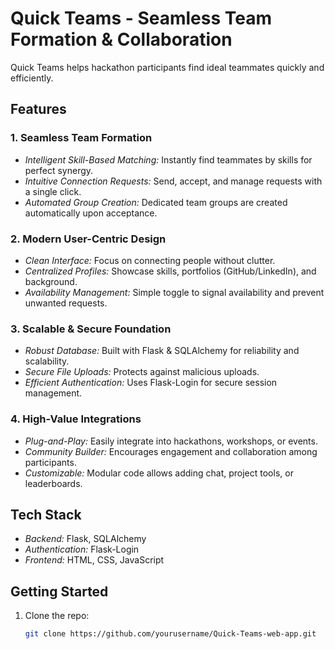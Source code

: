 # Quick Teams - Seamless Team Formation & Collaboration

Quick Teams helps hackathon participants find ideal teammates quickly and efficiently.

## Features

### 1. Seamless Team Formation
- *Intelligent Skill-Based Matching:* Instantly find teammates by skills for perfect synergy.
- *Intuitive Connection Requests:* Send, accept, and manage requests with a single click.
- *Automated Group Creation:* Dedicated team groups are created automatically upon acceptance.

### 2. Modern User-Centric Design
- *Clean Interface:* Focus on connecting people without clutter.
- *Centralized Profiles:* Showcase skills, portfolios (GitHub/LinkedIn), and background.
- *Availability Management:* Simple toggle to signal availability and prevent unwanted requests.

### 3. Scalable & Secure Foundation
- *Robust Database:* Built with Flask & SQLAlchemy for reliability and scalability.
- *Secure File Uploads:* Protects against malicious uploads.
- *Efficient Authentication:* Uses Flask-Login for secure session management.

### 4. High-Value Integrations
- *Plug-and-Play:* Easily integrate into hackathons, workshops, or events.
- *Community Builder:* Encourages engagement and collaboration among participants.
- *Customizable:* Modular code allows adding chat, project tools, or leaderboards.

## Tech Stack
- *Backend:* Flask, SQLAlchemy  
- *Authentication:* Flask-Login  
- *Frontend:* HTML, CSS, JavaScript  

## Getting Started
1. Clone the repo:  
   ```bash
   git clone https://github.com/yourusername/Quick-Teams-web-app.git

